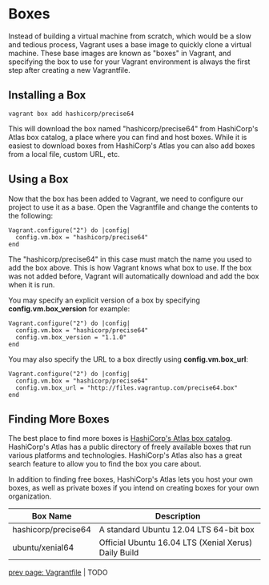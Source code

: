 # Boxes #

Instead of building a virtual machine from scratch, which would be a slow and tedious process, Vagrant uses a base image to quickly clone a virtual machine. These base images are known as "boxes" in Vagrant, and specifying the box to use for your Vagrant environment is always the first step after creating a new Vagrantfile.

## Installing a Box ##

    vagrant box add hashicorp/precise64

This will download the box named "hashicorp/precise64" from HashiCorp's Atlas box catalog, a place where you can find and host boxes. While it is easiest to download boxes from HashiCorp's Atlas you can also add boxes from a local file, custom URL, etc.

## Using a Box ##

Now that the box has been added to Vagrant, we need to configure our project to use it as a base. Open the Vagrantfile and change the contents to the following:

    Vagrant.configure("2") do |config|
      config.vm.box = "hashicorp/precise64"
    end

The "hashicorp/precise64" in this case must match the name you used to add the box above. This is how Vagrant knows what box to use. If the box was not added before, Vagrant will automatically download and add the box when it is run.

You may specify an explicit version of a box by specifying **config.vm.box_version** for example:

    Vagrant.configure("2") do |config|
      config.vm.box = "hashicorp/precise64"
      config.vm.box_version = "1.1.0"
    end

You may also specify the URL to a box directly using **config.vm.box_url**:

    Vagrant.configure("2") do |config|
      config.vm.box = "hashicorp/precise64"
      config.vm.box_url = "http://files.vagrantup.com/precise64.box"
    end

## Finding More Boxes ##

The best place to find more boxes is [HashiCorp's Atlas box catalog](https://atlas.hashicorp.com/boxes/search?_ga=2.191756655.455264635.1497662025-1267076092.1496932163). HashiCorp's Atlas has a public directory of freely available boxes that run various platforms and technologies. HashiCorp's Atlas also has a great search feature to allow you to find the box you care about.

In addition to finding free boxes, HashiCorp's Atlas lets you host your own boxes, as well as private boxes if you intend on creating boxes for your own organization.

| Box Name | Description |
| -------- | ----------- |
| hashicorp/precise64 | A standard Ubuntu 12.04 LTS 64-bit box |
| ubuntu/xenial64 | Official Ubuntu 16.04 LTS (Xenial Xerus) Daily Build |

[prev page: Vagrantfile](vagrantfile.md) | TODO
